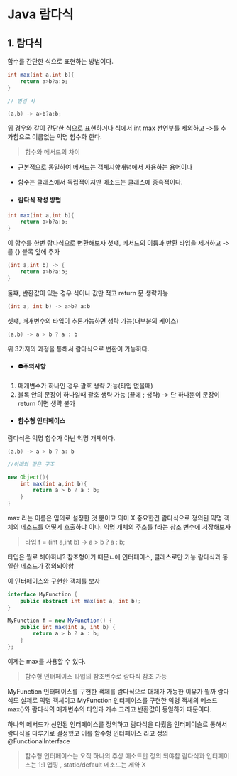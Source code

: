 # Java 람다식
## 1. 람다식
함수를 간단한 식으로 표현하는 방법이다.
```java
int max(int a,int b){
	return a>b?a:b;
}

// 변경 시

(a,b) -> a>b?a:b;
```

위 경우와 같이 간단한 식으로 표현하거나 식에서 int max 선언부를 제외하고 ->를 추가함으로 이름없는 익명 함수화 한다.


> 함수와 메서드의 차이
- 근본적으로 동일하여 메서드는 객체지향개념에서 사용하는 용어이다
- 함수는 클래스에서 독립적이지만 메소드는 클래스에 종속적이다.

- #### 람다식 작성 방법
```java
int max(int a,int b){
	return a>b?a:b;
}
```
이 함수를 한번 람다식으로 변환해보자
첫쨰, 메서드의 이름과 반환 타임을 제거하고 -> 를 {} 블록 앞에 추가
```java
(int a,int b) -> {
	return a>b?a:b;
}
```
둘쨰, 반환값이 있는 경우 식이나 값만 적고 return 문 생략가능
```java
(int a, int b) -> a>b? a:b
```
셋쨰, 매개변수의 타입이 추론가능하면 생략 가능(대부분의 케이스)
```java
(a,b) -> a > b ? a : b
```
위 3가지의 과정을 통해서 람다식으로 변환이 가능하다.

- #### ⛔주의사항
1. 매개변수가 하나인 경우 괄호 생략 가능(타입 없을때)
2. 블록 안의 문장이 하나일때 괄호 생략 가능 (끝에 ; 생략) -> 단 하나뿐이 문장이 return 이면 생략 불가

- #### 함수형 인터페이스
람다식은 익명 함수가 아닌 익명 개체이다.
```java
(a,b) -> a > b ? a: b

//아래와 같은 구조

new Object(){
	int max(int a,int b){
    	return a > b ? a : b;
    }
}
```
max 라는 이름은 임의로 설정한 것 뿐이고 의미 X
중요한건 람다식으로 정의된 익명 객체의 메소드를 어떻게 호출하냐 이다.
익명 개체의 주소를 f라는 참조 변수에 저장해보자

> 타입 f = (int a,int b) -> a > b ? a : b;

타입은 뭘로 해야하나?
참조형이기 때문ㄴ에 인터페이스, 클래스로만 가능
람다식과 동일한 메소드가 정의되야함

이 인터페이스와 구현한 객체를 보자
```java
interface MyFunction {
	public abstract int max(int a, int b);
}

MyFunction f = new MyFunction() {
	public int max(int a, int b) {
		return a > b ? a : b;
	}
};
```

이제는 max를 사용할 수 있다.

> 함수형 인터페이스 타입의 참조변수로 람다식 참조 가능

MyFunction 인터페이스를 구현한 객체를 람다식으로 대체가 가능한 이유가 뭘까
람다식도 실제로 익명 객체이고 MyFunction 인터페이스를 구현한 익명 객체의 메소드  max()와 람다식의 매개변수의 타입과 개수 그리고 반환값이 동일하기 때문이다.

하나의 메서드가 선언된 인터페이스를 정의하고 람다식을 다뤘음
인터페이슬르 통해서 람다식을 다루기로 결정했고 이를 함수형 인터페이스 라고 정의
@FunctionalInterface
> 함수형 인터페이스는 오직 하나의 추상 메소드만 정의 되야함
람다식과 인터페이스는 1:1 맵핑 , static/default 메소드는 제약 X



